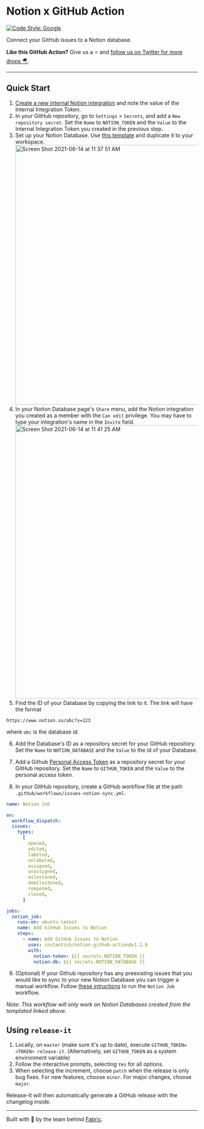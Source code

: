 # Notion x GitHub Action

[![Code Style: Google](https://img.shields.io/badge/code%20style-google-blueviolet.svg)](https://github.com/google/gts)

Connect your GitHub issues to a Notion database.

**Like this GitHub Action?** Give us a ⭐️ and [follow us on Twitter for more drops 🪂](https://twitter.com/tryfabric).

---

## Quick Start

1. [Create a new internal Notion integration](https://www.notion.so/my-integrations) and note the value of the Internal Integration Token.
2. In your GitHub repository, go to `Settings` > `Secrets`, and add a `New repository secret`. Set the `Name` to `NOTION_TOKEN` and the `Value` to the Internal Integration Token you created in the previous step.
3. Set up your Notion Database. Use [this template](https://tryfabric.notion.site/bceae8561a744b62a3b322a6430762c6?v=787b33ede04140c196a7402608fd08e3) and duplicate it to your workspace. <img width="683" alt="Screen Shot 2021-06-14 at 11 37 51 AM" src="https://user-images.githubusercontent.com/1459660/121919427-0194ed80-cd05-11eb-81e2-6692099afae7.png">
4. In your Notion Database page's `Share` menu, add the Notion integration you created as a member with the `Can edit` privilege. You may have to type your integration's name in the `Invite` field. <img width="719" alt="Screen Shot 2021-06-14 at 11 41 25 AM" src="https://user-images.githubusercontent.com/1459660/121919912-7f58f900-cd05-11eb-8e7b-960ba0d4519e.png">
5. Find the ID of your Database by copying the link to it. The link will have the format

```
https://www.notion.so/abc?v=123
```

where `abc` is the database id.

6. Add the Database's ID as a repository secret for your GitHub repository. Set the `Name` to `NOTION_DATABASE` and the `Value` to the id of your Database.

7. Add a Github [Personal Access Token](https://docs.github.com/en/authentication/keeping-your-account-and-data-secure/creating-a-personal-access-token) as a repository secret for your GitHub repository. Set the `Name` to `GITHUB_TOKEN` and the `Value` to the personal access token.

8. In your GitHub repository, create a GitHub workflow file at the path `.github/workflows/issues-notion-sync.yml`.

```yaml
name: Notion Job

on:
  workflow_dispatch:
  issues:
    types:
      [
        opened,
        edited,
        labeled,
        unlabeled,
        assigned,
        unassigned,
        milestoned,
        demilestoned,
        reopened,
        closed,
      ]

jobs:
  notion_job:
    runs-on: ubuntu-latest
    name: Add GitHub Issues to Notion
    steps:
      - name: Add GitHub Issues to Notion
        uses: instantish/notion-github-action@v1.1.0
        with:
          notion-token: ${{ secrets.NOTION_TOKEN }}
          notion-db: ${{ secrets.NOTION_DATABASE }}
```

9. (Optional) If your Github repository has any preexisting issues that you would like to sync to your new Notion Database you can trigger a manual workflow. Follow [these intructions](https://docs.github.com/en/actions/managing-workflow-runs/manually-running-a-workflow) to run the `Notion Job` workflow.

_Note: This workflow will only work on Notion Databases created from the templated linked above._

## Using `release-it`

1. Locally, on `master` (make sure it's up to date), execute `GITHUB_TOKEN=<TOKEN> release-it`. (Alternatively, set `GITHUB_TOKEN` as a system environment variable)
2. Follow the interactive prompts, selecting `Yes` for all options.
3. When selecting the increment, choose `patch` when the release is only bug fixes. For new features, choose `minor`. For major changes, choose `major`.

Release-It will then automatically generate a GitHub release with the changelog inside.

---

Built with 💙 by the team behind [Fabric](https://tryfabric.com).
